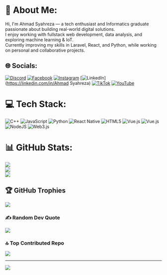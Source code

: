 # 💫 About Me:
Hi, I'm Ahmad Syahreza — a tech enthusiast and Informatics graduate passionate about building real-world digital solutions.<br>I enjoy working with fullstack web development, data analysis, and exploring machine learning & IoT.<br>Currently improving my skills in Laravel, React, and Python, while working on personal and collaborative projects.


## 🌐 Socials:
[![Discord](https://img.shields.io/badge/Discord-%237289DA.svg?logo=discord&logoColor=white)](https://discord.gg/Melby#5264) [![Facebook](https://img.shields.io/badge/Facebook-%231877F2.svg?logo=Facebook&logoColor=white)](https://facebook.com/zamysyah) [![Instagram](https://img.shields.io/badge/Instagram-%23E4405F.svg?logo=Instagram&logoColor=white)](https://instagram.com/zamysyah) [![LinkedIn](https://img.shields.io/badge/LinkedIn-%230077B5.svg?logo=linkedin&logoColor=white)](https://linkedin.com/in/Ahmad Syahreza) [![TikTok](https://img.shields.io/badge/TikTok-%23000000.svg?logo=TikTok&logoColor=white)](https://tiktok.com/@zamysyah) [![YouTube](https://img.shields.io/badge/YouTube-%23FF0000.svg?logo=YouTube&logoColor=white)](https://youtube.com/@Xmelby) 

# 💻 Tech Stack:
![C++](https://img.shields.io/badge/c++-%2300599C.svg?style=for-the-badge&logo=c%2B%2B&logoColor=white) ![JavaScript](https://img.shields.io/badge/javascript-%23323330.svg?style=for-the-badge&logo=javascript&logoColor=%23F7DF1E) ![Python](https://img.shields.io/badge/python-3670A0?style=for-the-badge&logo=python&logoColor=ffdd54) ![React Native](https://img.shields.io/badge/react_native-%2320232a.svg?style=for-the-badge&logo=react&logoColor=%2361DAFB) ![HTML5](https://img.shields.io/badge/html5-%23E34F26.svg?style=for-the-badge&logo=html5&logoColor=white) ![Vue.js](https://img.shields.io/badge/vue.js-%2335495e.svg?style=for-the-badge&logo=vuedotjs&logoColor=%234FC08D) ![Vue.js](https://img.shields.io/badge/vue.js-%2335495e.svg?style=for-the-badge&logo=vuedotjs&logoColor=%234FC08D) ![NodeJS](https://img.shields.io/badge/node.js-6DA55F?style=for-the-badge&logo=node.js&logoColor=white) ![Web3.js](https://img.shields.io/badge/web3.js-F16822?style=for-the-badge&logo=web3.js&logoColor=white)
# 📊 GitHub Stats:
![](https://github-readme-stats.vercel.app/api?username=zamysyah&theme=vision-friendly-dark&hide_border=false&include_all_commits=false&count_private=false)<br/>
![](https://nirzak-streak-stats.vercel.app/?user=zamysyah&theme=vision-friendly-dark&hide_border=false)<br/>
![](https://github-readme-stats.vercel.app/api/top-langs/?username=zamysyah&theme=vision-friendly-dark&hide_border=false&include_all_commits=false&count_private=false&layout=compact)

## 🏆 GitHub Trophies
![](https://github-profile-trophy.vercel.app/?username=zamysyah&theme=radical&no-frame=false&no-bg=true&margin-w=4)

### ✍️ Random Dev Quote
![](https://quotes-github-readme.vercel.app/api?type=horizontal&theme=light)

### 🔝 Top Contributed Repo
![](https://github-contributor-stats.vercel.app/api?username=zamysyah&limit=5&theme=dark&combine_all_yearly_contributions=true)

---
[![](https://visitcount.itsvg.in/api?id=zamysyah&icon=0&color=0)](https://visitcount.itsvg.in)

<!-- Proudly created with GPRM ( https://gprm.itsvg.in ) -->
